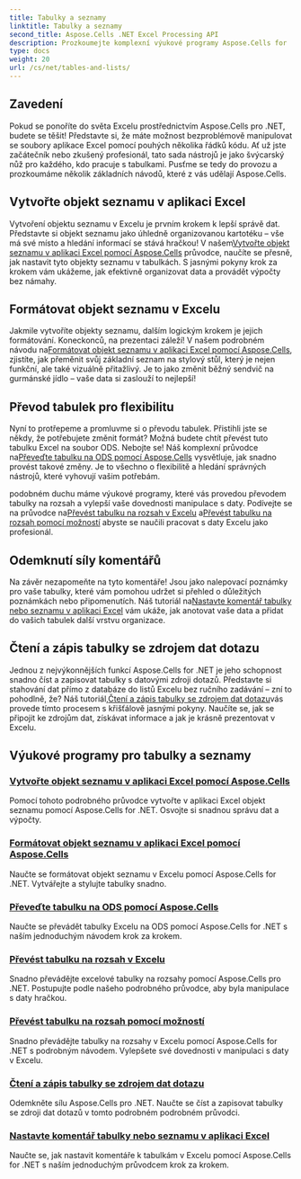 ```yaml
---
title: Tabulky a seznamy
linktitle: Tabulky a seznamy
second_title: Aspose.Cells .NET Excel Processing API
description: Prozkoumejte komplexní výukové programy Aspose.Cells for .NET, abyste mohli efektivně spravovat data aplikace Excel, vytvářet tabulky a zlepšovat své dovednosti pomocí snadno srozumitelných průvodců.
type: docs
weight: 20
url: /cs/net/tables-and-lists/
---
```

## Zavedení

Pokud se ponoříte do světa Excelu prostřednictvím Aspose.Cells pro .NET, budete se těšit! Představte si, že máte možnost bezproblémově manipulovat se soubory aplikace Excel pomocí pouhých několika řádků kódu. Ať už jste začátečník nebo zkušený profesionál, tato sada nástrojů je jako švýcarský nůž pro každého, kdo pracuje s tabulkami. Pusťme se tedy do provozu a prozkoumáme několik základních návodů, které z vás udělají Aspose.Cells.

## Vytvořte objekt seznamu v aplikaci Excel
 Vytvoření objektu seznamu v Excelu je prvním krokem k lepší správě dat. Představte si objekt seznamu jako úhledně organizovanou kartotéku – vše má své místo a hledání informací se stává hračkou! V našem[Vytvořte objekt seznamu v aplikaci Excel pomocí Aspose.Cells](./creating-list-object/) průvodce, naučíte se přesně, jak nastavit tyto objekty seznamu v tabulkách. S jasnými pokyny krok za krokem vám ukážeme, jak efektivně organizovat data a provádět výpočty bez námahy.

## Formátovat objekt seznamu v Excelu
Jakmile vytvoříte objekty seznamu, dalším logickým krokem je jejich formátování. Koneckonců, na prezentaci záleží! V našem podrobném návodu na[Formátovat objekt seznamu v aplikaci Excel pomocí Aspose.Cells](./formatting-list-object/), zjistíte, jak přeměnit svůj základní seznam na stylový stůl, který je nejen funkční, ale také vizuálně přitažlivý. Je to jako změnit běžný sendvič na gurmánské jídlo – vaše data si zaslouží to nejlepší!

## Převod tabulek pro flexibilitu
 Nyní to protřepeme a promluvme si o převodu tabulek. Přistihli jste se někdy, že potřebujete změnit formát? Možná budete chtít převést tuto tabulku Excel na soubor ODS. Nebojte se! Náš komplexní průvodce na[Převeďte tabulku na ODS pomocí Aspose.Cells](./converting-table-to-ods/) vysvětluje, jak snadno provést takové změny. Je to všechno o flexibilitě a hledání správných nástrojů, které vyhovují vašim potřebám.

 podobném duchu máme výukové programy, které vás provedou převodem tabulky na rozsah a vylepší vaše dovednosti manipulace s daty. Podívejte se na průvodce na[Převést tabulku na rozsah v Excelu](./converting-table-to-range/) a[Převést tabulku na rozsah pomocí možností](./converting-table-to-range-with-options/) abyste se naučili pracovat s daty Excelu jako profesionál.

## Odemknutí síly komentářů
 Na závěr nezapomeňte na tyto komentáře! Jsou jako nalepovací poznámky pro vaše tabulky, které vám pomohou udržet si přehled o důležitých poznámkách nebo připomenutích. Náš tutoriál na[Nastavte komentář tabulky nebo seznamu v aplikaci Excel](./setting-comment-of-table-or-list/) vám ukáže, jak anotovat vaše data a přidat do vašich tabulek další vrstvu organizace. 

## Čtení a zápis tabulky se zdrojem dat dotazu
 Jednou z nejvýkonnějších funkcí Aspose.Cells for .NET je jeho schopnost snadno číst a zapisovat tabulky s datovými zdroji dotazů. Představte si stahování dat přímo z databáze do listů Excelu bez ručního zadávání – zní to pohodlně, že? Náš tutoriál,[Čtení a zápis tabulky se zdrojem dat dotazu](./reading-and-writing-table-with-query-data-source/)vás provede tímto procesem s křišťálově jasnými pokyny. Naučíte se, jak se připojit ke zdrojům dat, získávat informace a jak je krásně prezentovat v Excelu.

## Výukové programy pro tabulky a seznamy
### [Vytvořte objekt seznamu v aplikaci Excel pomocí Aspose.Cells](./creating-list-object/)
Pomocí tohoto podrobného průvodce vytvořte v aplikaci Excel objekt seznamu pomocí Aspose.Cells for .NET. Osvojte si snadnou správu dat a výpočty.
### [Formátovat objekt seznamu v aplikaci Excel pomocí Aspose.Cells](./formatting-list-object/)
Naučte se formátovat objekt seznamu v Excelu pomocí Aspose.Cells for .NET. Vytvářejte a stylujte tabulky snadno.
### [Převeďte tabulku na ODS pomocí Aspose.Cells](./converting-table-to-ods/)
Naučte se převádět tabulky Excelu na ODS pomocí Aspose.Cells for .NET s naším jednoduchým návodem krok za krokem.
### [Převést tabulku na rozsah v Excelu](./converting-table-to-range/)
Snadno převádějte excelové tabulky na rozsahy pomocí Aspose.Cells pro .NET. Postupujte podle našeho podrobného průvodce, aby byla manipulace s daty hračkou.
### [Převést tabulku na rozsah pomocí možností](./converting-table-to-range-with-options/)
Snadno převádějte tabulky na rozsahy v Excelu pomocí Aspose.Cells for .NET s podrobným návodem. Vylepšete své dovednosti v manipulaci s daty v Excelu.
### [Čtení a zápis tabulky se zdrojem dat dotazu](./reading-and-writing-table-with-query-data-source/)
Odemkněte sílu Aspose.Cells pro .NET. Naučte se číst a zapisovat tabulky se zdroji dat dotazů v tomto podrobném podrobném průvodci.
### [Nastavte komentář tabulky nebo seznamu v aplikaci Excel](./setting-comment-of-table-or-list/)
Naučte se, jak nastavit komentáře k tabulkám v Excelu pomocí Aspose.Cells for .NET s naším jednoduchým průvodcem krok za krokem.